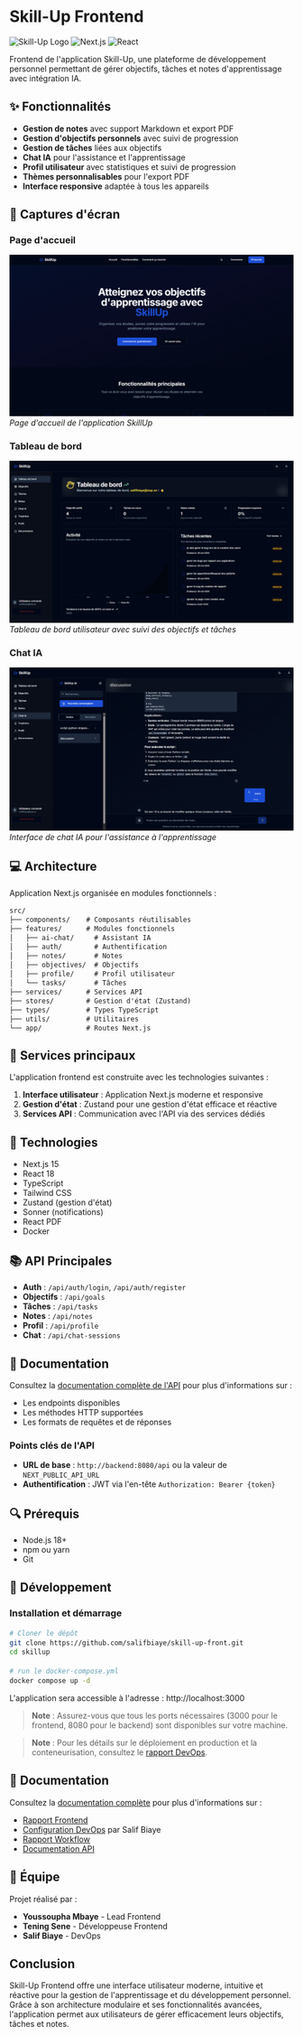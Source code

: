 # Skill-Up Frontend

![Skill-Up Logo](https://img.shields.io/badge/Skill--Up-Frontend-blue)
![Next.js](https://img.shields.io/badge/Next.js-15-black)
![React](https://img.shields.io/badge/React-18-61dafb)

Frontend de l'application Skill-Up, une plateforme de développement personnel permettant de gérer objectifs, tâches et notes d'apprentissage avec intégration IA.

## ✨ Fonctionnalités

- **Gestion de notes** avec support Markdown et export PDF
- **Gestion d'objectifs personnels** avec suivi de progression
- **Gestion de tâches** liées aux objectifs
- **Chat IA** pour l'assistance et l'apprentissage
- **Profil utilisateur** avec statistiques et suivi de progression
- **Thèmes personnalisables** pour l'export PDF
- **Interface responsive** adaptée à tous les appareils

## 📸 Captures d'écran

### Page d'accueil

![Landing Page](public/screenshots/landing-page.png)
*Page d'accueil de l'application SkillUp*

### Tableau de bord

![Dashboard](public/screenshots/dashboard.png)
*Tableau de bord utilisateur avec suivi des objectifs et tâches*

### Chat IA

![AI Chat](public/screenshots/ai-chat.png)
*Interface de chat IA pour l'assistance à l'apprentissage*

## 💻 Architecture

Application Next.js organisée en modules fonctionnels :

```
src/
├── components/    # Composants réutilisables
├── features/      # Modules fonctionnels
│   ├── ai-chat/     # Assistant IA
│   ├── auth/        # Authentification
│   ├── notes/       # Notes
│   ├── objectives/  # Objectifs
│   ├── profile/     # Profil utilisateur
│   └── tasks/       # Tâches
├── services/      # Services API
├── stores/        # Gestion d'état (Zustand)
├── types/         # Types TypeScript
├── utils/         # Utilitaires
└── app/           # Routes Next.js
```

## 🤖 Services principaux

L'application frontend est construite avec les technologies suivantes :

1. **Interface utilisateur** : Application Next.js moderne et responsive
2. **Gestion d'état** : Zustand pour une gestion d'état efficace et réactive
3. **Services API** : Communication avec l'API via des services dédiés

## 🔧 Technologies

- Next.js 15
- React 18
- TypeScript
- Tailwind CSS
- Zustand (gestion d'état)
- Sonner (notifications)
- React PDF
- Docker

## 📚 API Principales

- **Auth** : `/api/auth/login`, `/api/auth/register`
- **Objectifs** : `/api/goals`
- **Tâches** : `/api/tasks`
- **Notes** : `/api/notes`
- **Profil** : `/api/profile`
- **Chat** : `/api/chat-sessions`

## 📖 Documentation

Consultez la [documentation complète de l'API](docs/api-documentation.md) pour plus d'informations sur :
- Les endpoints disponibles
- Les méthodes HTTP supportées
- Les formats de requêtes et de réponses

### Points clés de l'API

- **URL de base** : `http://backend:8080/api` ou la valeur de `NEXT_PUBLIC_API_URL`
- **Authentification** : JWT via l'en-tête `Authorization: Bearer {token}`

## 🔍 Prérequis

- Node.js 18+
- npm ou yarn
- Git

## 🚀 Développement

### Installation et démarrage

```bash
# Cloner le dépôt
git clone https://github.com/salifbiaye/skill-up-front.git
cd skillup

# run le docker-compose.yml
docker compose up -d
```

L'application sera accessible à l'adresse : http://localhost:3000

> **Note** : Assurez-vous que tous les ports nécessaires (3000 pour le frontend, 8080 pour le backend) sont disponibles sur votre machine.


> **Note** : Pour les détails sur le déploiement en production et la conteneurisation, consultez le [rapport DevOps](docs/rapport-devops.md).


## 📖 Documentation

Consultez la [documentation complète](docs/index.md) pour plus d'informations sur :
- [Rapport Frontend](docs/rapport-frontend.md)
- [Configuration DevOps](docs/rapport-devops.md) par Salif Biaye
- [Rapport Workflow](docs/rapport-workflow.md)
- [Documentation API](docs/api-documentation.md)

## 👥 Équipe

Projet réalisé par :
- **Youssoupha Mbaye** - Lead Frontend
- **Tening Sene** - Développeuse Frontend
- **Salif Biaye** - DevOps

## Conclusion

Skill-Up Frontend offre une interface utilisateur moderne, intuitive et réactive pour la gestion de l'apprentissage et du développement personnel. Grâce à son architecture modulaire et ses fonctionnalités avancées, l'application permet aux utilisateurs de gérer efficacement leurs objectifs, tâches et notes.
